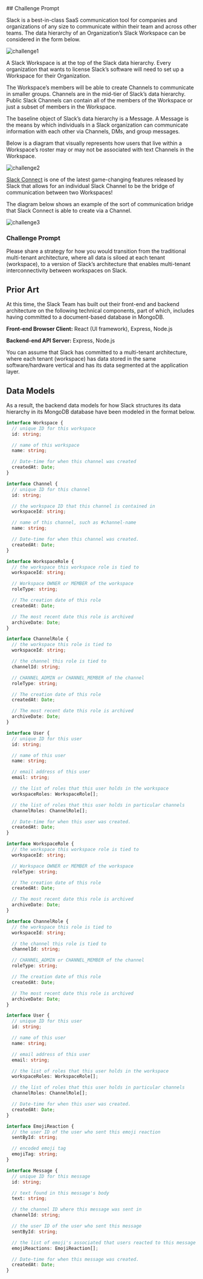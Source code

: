 <meta name="robots" content="noindex, nofollow">
## Challenge Prompt

Slack is a best-in-class SaaS communication tool for companies and organizations of any size to communicate within their team and across other teams. The data hierarchy of an Organization’s Slack Workspace can be considered in the form below.

![challenge1](./challenge1.jpg)

A Slack Workspace is at the top of the Slack data hierarchy. Every organization that wants to license Slack’s software will need to set up a Workspace for their Organization.

The Workspace’s members will be able to create Channels to communicate in smaller groups. Channels are in the mid-tier of Slack’s data hierarchy. Public Slack Channels can contain all of the members of the Workspace or just a subset of members in the Workspace.

The baseline object of Slack’s data hierarchy is a Message. A Message is the means by which individuals in a Slack organization can communicate information with each other via Channels, DMs, and group messages.

Below is a diagram that visually represents how users that live within a Workspace’s roster may or may not be associated with text Channels in the Workspace.

![challenge2](./challenge2.jpg)

[Slack Connect](https://api.slack.com/apis/channels-between-orgs#what-is-slack-connect) is one of the latest game-changing features released by Slack that allows for an individual Slack Channel to be the bridge of communication between two Workspaces!

The diagram below shows an example of the sort of communication bridge that Slack Connect is able to create via a Channel.

![challenge3](./challenge3.jpg)

### Challenge Prompt

Please share a strategy for how you would transition from the traditional multi-tenant architecture, where all data is siloed at each tenant (workspace), to a version of Slack’s architecture that enables multi-tenant interconnectivity between workspaces on Slack.

## Prior Art

At this time, the Slack Team has built out their front-end and backend architecture on the following technical components, part of which, includes having committed to a document-based database in MongoDB.

**Front-end Browser Client:** React (UI framework), Express, Node.js

**Backend-end API Server:** Express, Node.js

You can assume that Slack has committed to a multi-tenant architecture, where each tenant (workspace) has data stored in the same software/hardware vertical and has its data segmented at the application layer.

## Data Models

As a result, the backend data models for how Slack structures its data hierarchy in its MongoDB database have been modeled in the format below.

```typescript
interface Workspace {
  // unique ID for this workspace
  id: string;

  // name of this workspace
  name: string;

  // Date-time for when this channel was created
  createdAt: Date;
}

interface Channel {
  // unique ID for this channel
  id: string;

  // the workspace ID that this channel is contained in
  workspaceId: string;

  // name of this channel, such as #channel-name
  name: string;

  // Date-time for when this channel was created.
  createdAt: Date;
}

interface WorkspaceRole {
  // the workspace this workspace role is tied to
  workspaceId: string;

  // Workspace OWNER or MEMBER of the workspace
  roleType: string;

  // The creation date of this role
  createdAt: Date;

  // The most recent date this role is archived
  archiveDate: Date;
}

interface ChannelRole {
  // the workspace this role is tied to
  workspaceId: string;

  // the channel this role is tied to
  channelId: string;

  // CHANNEL_ADMIN or CHANNEL_MEMBER of the channel
  roleType: string;

  // The creation date of this role
  createdAt: Date;

  // The most recent date this role is archived
  archiveDate: Date;
}

interface User {
  // unique ID for this user
  id: string;

  // name of this user
  name: string;

  // email address of this user
  email: string;

  // the list of roles that this user holds in the workspace
  workspaceRoles: WorkspaceRole[];

  // the list of roles that this user holds in particular channels
  channelRoles: ChannelRole[];

  // Date-time for when this user was created.
  createdAt: Date;
}

interface WorkspaceRole {
  // the workspace this workspace role is tied to
  workspaceId: string;

  // Workspace OWNER or MEMBER of the workspace
  roleType: string;

  // The creation date of this role
  createdAt: Date;

  // The most recent date this role is archived
  archiveDate: Date;
}

interface ChannelRole {
  // the workspace this role is tied to
  workspaceId: string;

  // the channel this role is tied to
  channelId: string;

  // CHANNEL_ADMIN or CHANNEL_MEMBER of the channel
  roleType: string;

  // The creation date of this role
  createdAt: Date;

  // The most recent date this role is archived
  archiveDate: Date;
}

interface User {
  // unique ID for this user
  id: string;

  // name of this user
  name: string;

  // email address of this user
  email: string;

  // the list of roles that this user holds in the workspace
  workspaceRoles: WorkspaceRole[];

  // the list of roles that this user holds in particular channels
  channelRoles: ChannelRole[];

  // Date-time for when this user was created.
  createdAt: Date;
}

interface EmojiReaction {
  // the user ID of the user who sent this emoji reaction
  sentById: string;

  // encoded emoji tag
  emojiTag: string;
}

interface Message {
  // unique ID for this message
  id: string;

  // text found in this message's body
  text: string;

  // the channel ID where this message was sent in
  channelId: string;

  // the user ID of the user who sent this message
  sentById: string;

  // the list of emoji's associated that users reacted to this message with
  emojiReactions: EmojiReaction[];

  // Date-time for when this message was created.
  createdAt: Date;
}
```
